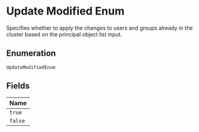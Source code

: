 
# Update Modified Enum

Specifies whether to apply the changes to users and groups already in the cluster based on the principal object list input.

## Enumeration

`UpdateModifiedEnum`

## Fields

| Name |
|  --- |
| `true` |
| `false` |

